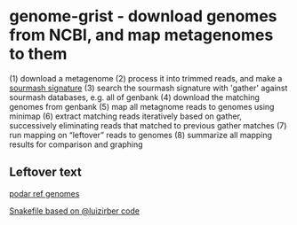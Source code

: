 # genome-grist - download genomes from NCBI, and map metagenomes to them

(1) download a metagenome
(2) process it into trimmed reads, and make a [sourmash signature](https://sourmash.readthedocs.io/)
(3) search the sourmash signature with 'gather' against sourmash databases, e.g. all of genbank
(4) download the matching genomes from genbank
(5) map all metagnome reads to genomes using minimap
(6) extract matching reads iteratively based on gather, successively eliminating reads that matched to previous gather matches
(7) run mapping on “leftover” reads to genomes
(8) summarize all mapping results for comparison and graphing

## Leftover text

[podar ref genomes](https://osf.io/vbhy5/download)

[Snakefile based on @luizirber code](https://github.com/luizirber/phd/blob/ed2d89769bd6908a5f28a7b8415d2bcdc509e2bb/experiments/wort/sra_search/Snakefile)

